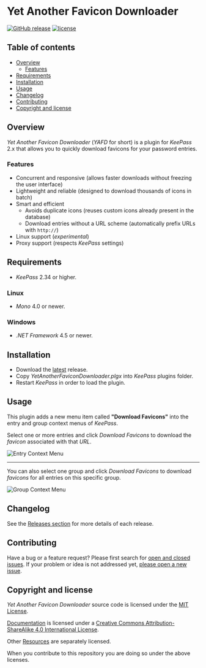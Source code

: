 # Yet Another Favicon Downloader

[![GitHub release](https://img.shields.io/github/release/navossoc/KeePass-Yet-Another-Favicon-Downloader.svg)](https://github.com/navossoc/KeePass-Yet-Another-Favicon-Downloader/releases/latest)
[![license](https://img.shields.io/github/license/navossoc/KeePass-Yet-Another-Favicon-Downloader.svg)](/LICENSE)

## Table of contents

- [Overview](#overview)
  - [Features](#features)
- [Requirements](#requirements)
- [Installation](#installation)
- [Usage](#usage)
- [Changelog](#changelog)
- [Contributing](#contributing)
- [Copyright and license](#copyright-and-license)

## Overview

_Yet Another Favicon Downloader_ (_YAFD_ for short) is a plugin for _KeePass_ 2.x that allows you to quickly download favicons for your password entries.

### Features

- Concurrent and responsive (allows faster downloads without freezing the user interface)
- Lightweight and reliable (designed to download thousands of icons in batch)
- Smart and efficient
  - Avoids duplicate icons (reuses custom icons already present in the database)
  - Download entries without a URL scheme (automatically prefix URLs with `http://`)
- Linux support (_experimental_)
- Proxy support (respects _KeePass_ settings)

## Requirements

- _KeePass_ 2.34 or higher.

### Linux

- _Mono_ 4.0 or newer.

### Windows

- _.NET Framework_ 4.5 or newer.

## Installation

- Download the [latest](https://github.com/navossoc/KeePass-Yet-Another-Favicon-Downloader/releases/latest) release.
- Copy _YetAnotherFaviconDownloader.plgx_ into _KeePass_ plugins folder.
- Restart _KeePass_ in order to load the plugin.

## Usage

This plugin adds a new menu item called **"Download Favicons"** into the entry and group context menus of _KeePass_.

Select one or more entries and click _Download Favicons_ to download the _favicon_ associated with that _URL_.

![Entry Context Menu](docs/images/entry-context-menu.gif)

---

You can also select one group and click _Download Favicons_ to download _favicons_ for all entries on this specific group.

![Group Context Menu](docs/images/group-context-menu.gif)

## Changelog

See the [Releases section](https://github.com/navossoc/KeePass-Yet-Another-Favicon-Downloader/releases) for more details of each release.

## Contributing

Have a bug or a feature request? Please first search for [open and closed issues](https://github.com/navossoc/KeePass-Yet-Another-Favicon-Downloader/issues?q=is%3Aissue). If your problem or idea is not addressed yet, [please open a new issue](https://github.com/navossoc/KeePass-Yet-Another-Favicon-Downloader/issues/new).

## Copyright and license

_Yet Another Favicon Downloader_ source code is licensed under the [MIT License](LICENSE).

[Documentation](docs/README.md) is licensed under a [Creative Commons Attribution-ShareAlike 4.0 International License](http://creativecommons.org/licenses/by-sa/4.0/).

Other [Resources](Resources/README.md) are separately licensed.

When you contribute to this repository you are doing so under the above licenses.
